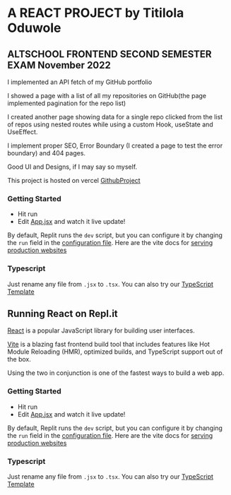 # A REACT PROJECT by Titilola Oduwole
## ALTSCHOOL FRONTEND SECOND SEMESTER EXAM November 2022

I implemented an API fetch of my GitHub portfolio

I showed a page with a list of all my repositories on GitHub(the page implemented pagination for the repo list)

I created another page showing data for a single repo clicked from the list of repos using nested routes while using a custom Hook, useState and UseEffect. 

I implement proper SEO, Error Boundary (I created a page to test the error boundary) and 404 pages. 

Good UI and Designs, if I may say so myself. 

This project is hosted on vercel [GithubProject](https://alt-school-frontend-second-semester-exam-project-c6ovamhfr.vercel.app/)




### Getting Started
- Hit run
- Edit [App.jsx](#src/App.jsx) and watch it live update!

By default, Replit runs the `dev` script, but you can configure it by changing the `run` field in the [configuration file](#.replit). Here are the vite docs for [serving production websites](https://vitejs.dev/guide/build.html)

### Typescript

Just rename any file from `.jsx` to `.tsx`. You can also try our [TypeScript Template](https://replit.com/@replit/React-TypeScript)

## Running React on Repl.it

[React](https://reactjs.org/) is a popular JavaScript library for building user interfaces.

[Vite](https://vitejs.dev/) is a blazing fast frontend build tool that includes features like Hot Module Reloading (HMR), optimized builds, and TypeScript support out of the box.

Using the two in conjunction is one of the fastest ways to build a web app.

### Getting Started
- Hit run
- Edit [App.jsx](#src/App.jsx) and watch it live update!

By default, Replit runs the `dev` script, but you can configure it by changing the `run` field in the [configuration file](#.replit). Here are the vite docs for [serving production websites](https://vitejs.dev/guide/build.html)

### Typescript

Just rename any file from `.jsx` to `.tsx`. You can also try our [TypeScript Template](https://replit.com/@replit/React-TypeScript)
